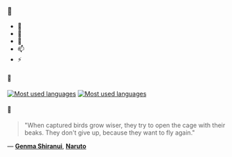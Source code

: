 ### 👋

- 🔭
- 🌱
- 💬
- 📫
- ⚡

#### 🧏

[![Most used languages](https://github-readme-stats-aynah.vercel.app/api/top-langs/?username=aynh&theme=solarized-dark&langs_count=6&layout=compact&hide_title=true)](https://github.com/anuraghazra/github-readme-stats#gh-dark-mode-only)
[![Most used languages](https://github-readme-stats-aynah.vercel.app/api/top-langs/?username=aynh&theme=solarized-light&langs_count=6&layout=compact&hide_title=true)](https://github.com/anuraghazra/github-readme-stats#gh-light-mode-only)

#### 💬

> "When captured birds grow wiser, they try to open the cage with their beaks. They don't give up, because they want to fly again."

&mdash; [**Genma Shiranui**](https://myanimelist.net/character.php?q=Genma%20Shiranui&cat=character), [**Naruto**](https://myanimelist.net/search/all?q=Naruto&cat=all)
